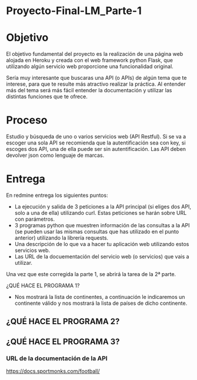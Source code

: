 # Proyecto-Final-LM_Parte-1

# Objetivo

El objetivo fundamental del proyecto es la realización de una página web alojada en Heroku y creada con el web framework python Flask, que utilizando algún servicio web proporcione una funcionalidad original.

Sería muy interesante que buscaras una API (o APIs) de algún tema que te interese, para que te resulte más atractivo realizar la práctica. Al entender más del tema será más fácil entender la documentación y utilizar las distintas funciones que te ofrece.

# Proceso

Estudio y búsqueda de uno o varios servicios web (API Restful). Si se va a escoger una sola API se recomienda que la autentificación sea con key, si escoges dos API, una de ella puede ser sin autentificación. Las API deben devolver json como lenguaje de marcas.

# Entrega

En redmine entrega los siguientes puntos:

- La ejecución y salida de 3 peticiones a la API principal (si eliges dos API, solo a una de ella) utilizando curl. Estas peticiones se harán sobre URL con parámetros.
- 3 programas python que muestren información de las consultas a la API (se pueden usar las mismas consultas que has utilizado en el punto anterior) utilizando la librería requests. 
- Una descripción de lo que va a hacer tu aplicación web utilizando estos servicios web.
- Las URL de la docuementación del servicio web (o servicios) que vais a utilizar.

Una vez que este corregida la parte 1, se abrirá la tarea de la 2ª parte.


¿QUÉ HACE EL PROGRAMA 1?
- Nos mostrará la lista de continentes, a continuación le indicaremos un continente válido y nos mostrará la lista de países de dicho continente.

¿QUÉ HACE EL PROGRAMA 2?
- 

¿QUÉ HACE EL PROGRAMA 3?
- 


### URL de la documentación de la API
https://docs.sportmonks.com/football/
